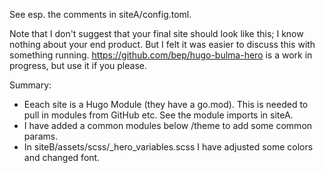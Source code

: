

See esp. the comments in siteA/config.toml.

Note that I don't suggest that your final site should look like this; I know nothing about your end product. But I felt it was easier to discuss this with something running. https://github.com/bep/hugo-bulma-hero is a work in progress, but use it if you please.

Summary:

* Eeach site is a Hugo Module (they have a go.mod). This is needed to pull in modules from GitHub etc. See the module imports in siteA.
* I have added a common modules below /theme to add some common params.
* In siteB/assets/scss/_hero_variables.scss I have adjusted some colors and changed font.

